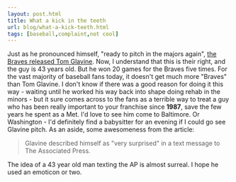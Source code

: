```yaml
---
layout: post.html
title: What a kick in the teeth
url: blog/what-a-kick-teeth.html
tags: [baseball,complaint,not cool]
---
```

Just as he pronounced himself, "ready to pitch in the majors again", [the Braves released Tom Glavine](http://sports.espn.go.com/mlb/news/story?id=4228623). Now, I understand that this is their right, and the guy is 43 years old. But he won 20 games for the Braves five times. For the vast majority of baseball fans today, it doesn't get much more "Braves" than Tom Glavine. I don't know if there was a good reason for doing it this way - waiting until he worked his way back into shape doing rehab in the minors - but it sure comes across to the fans as a terrible way to treat a guy who has been really important to your franchise since **1987**, save the few years he spent as a Met. I'd love to see him come to Baltimore. Or Washington - I'd definitely find a babysitter for an evening if I could go see Glavine pitch. As an aside, some awesomeness from the article:

> Glavine described himself as "very surprised" in a text message to The Associated Press.

The idea of a 43 year old man texting the AP is almost surreal. I hope he used an emoticon or two.

